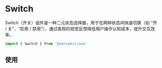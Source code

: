 # Switch

Switch（开关）组件是一种二元状态选择器，用于在两种状态间快速切换（如 “开 / 关”、“启用 / 禁用”），通过直观的视觉反馈降低用户操作认知成本，提升交互效率。

```TypeScript
import { Switch } from '@versakit/vue'
```

## 使用

<demo vue="./example/index.vue" />

